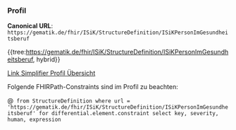 ### Profil

**Canonical URL**: ```https://gematik.de/fhir/ISiK/StructureDefinition/ISiKPersonImGesundheitsberuf```

{{tree:https://gematik.de/fhir/ISiK/StructureDefinition/ISiKPersonImGesundheitsberuf, hybrid}}

[Link Simplifier Profil Übersicht](https://gematik.de/fhir/ISiK/StructureDefinition/ISiKPersonImGesundheitsberuf)

Folgende FHIRPath-Constraints sind im Profil zu beachten:

@``` from StructureDefinition where url = 'https://gematik.de/fhir/ISiK/StructureDefinition/ISiKPersonImGesundheitsberuf' for differential.element.constraint select key, severity, human, expression```